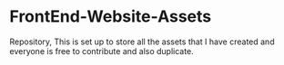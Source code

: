 # FrontEnd-Website-Assets
Repository, This is set up to store all the assets that I have created and everyone is free to contribute and also duplicate.

